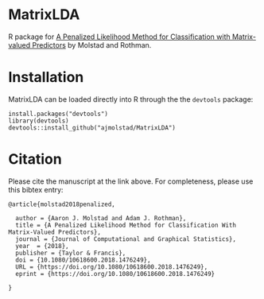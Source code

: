 # MatrixLDA
R package for [A Penalized Likelihood Method for Classification with Matrix-valued Predictors](https://www.tandfonline.com/doi/full/10.1080/10618600.2018.1476249) by Molstad and Rothman. 


# Installation
MatrixLDA can be loaded directly into R through the the `devtools` package:
```{r}
install.packages("devtools")
library(devtools)
devtools::install_github("ajmolstad/MatrixLDA")
```
# Citation
Please cite the manuscript at the link above. For completeness, please use this bibtex entry: 
```{r}
@article{molstad2018penalized,

  author = {Aaron J. Molstad and Adam J. Rothman},
  title = {A Penalized Likelihood Method for Classification With Matrix-Valued Predictors},
  journal = {Journal of Computational and Graphical Statistics},
  year  = {2018},
  publisher = {Taylor & Francis},
  doi = {10.1080/10618600.2018.1476249},
  URL = {https://doi.org/10.1080/10618600.2018.1476249},
  eprint = {https://doi.org/10.1080/10618600.2018.1476249}

}
```


